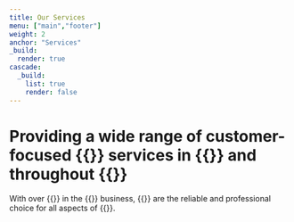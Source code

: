 ```yaml
---
title: Our Services
menu: ["main","footer"]
weight: 2
anchor: "Services"
_build:
  render: true
cascade:
  _build:
    list: true
    render: false
---
```


# Providing a wide range of customer-focused **{{<industry>}} services in {{<towncity>}}** and throughout {{<county>}}

With over {{<years>}} in the {{<industry>}} business, {{<companyname>}} are the reliable and professional choice for all aspects of {{<industry>}}.
